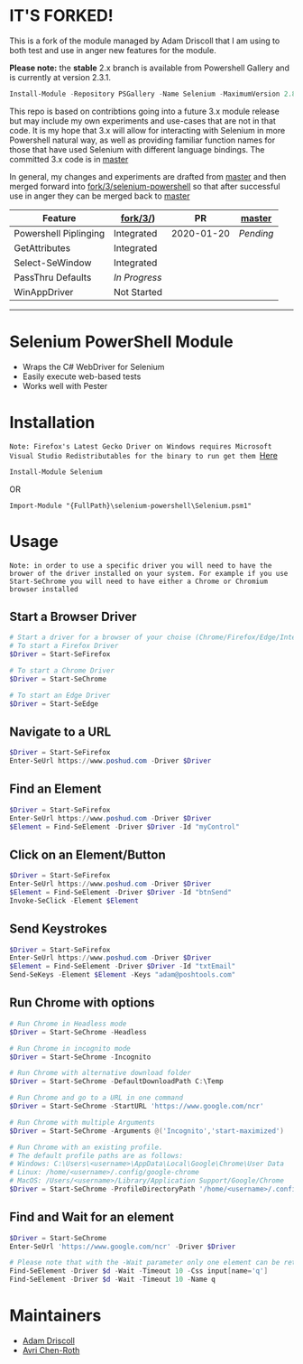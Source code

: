 # IT'S FORKED!

This is a fork of the module managed by Adam Driscoll that I am using to both test and use in anger new features for the module.

__Please note:__ the **stable** 2.x branch is available from Powershell Gallery and is currently at version 2.3.1.
```powershell
Install-Module -Repository PSGallery -Name Selenium -MaximumVersion 2.8.0 -Scope CurentUser -Verbose
```

This repo is based on contribtions going into a future 3.x module release but may include my own experiments and use-cases that are not in that code.
It is my hope that 3.x will allow for interacting with Selenium in more Powershell natural way, as well as providing familiar function names for those that have used Selenium with different language bindings.
The committed 3.x code is in [master](https://github.com/adamdriscoll/selenium-powershell.git)

In general, my changes and experiments are drafted from [master](https://github.com/adamdriscoll/selenium-powershell.git) and then merged forward into [fork/3/selenium-powershell](https://github.com/craigofnz/selenium-powershell.git) so that after successful use in anger they can be merged back to [master](https://github.com/adamdriscoll/selenium-powershell.git)

| Feature               | [fork/3/](https://github.com/craigofnz/selenium-powershell.git))       | PR         | [master](https://github.com/adamdriscoll/selenium-powershell.git) |
| --------------------- | ------------ | ---------- | --------- |
| Powershell Piplinging | Integrated   | 2020-01-20 | _Pending_ |
| GetAttributes         | Integrated   |            |           |
| Select-SeWindow       | Integrated   |            |           | 
| PassThru Defaults     | _In Progress_|            |           |
| WinAppDriver          | Not Started  |            |           |















---


# Selenium PowerShell Module

- Wraps the C# WebDriver for Selenium
- Easily execute web-based tests
- Works well with Pester

# Installation
`Note: Firefox's Latest Gecko Driver on Windows requires Microsoft Visual Studio Redistributables for the binary to run get them `[Here](https://support.microsoft.com/en-us/help/2977003/the-latest-supported-visual-c-downloads)


```powershell
Install-Module Selenium
```

OR

```
Import-Module "{FullPath}\selenium-powershell\Selenium.psm1"
```

# Usage
`Note: in order to use a specific driver you will need to have the brower of the driver installed on your system.
For example if you use Start-SeChrome you will need to have either a Chrome or Chromium browser installed
`

## Start a Browser Driver
```powershell
# Start a driver for a browser of your choise (Chrome/Firefox/Edge/InternetExplorer)
# To start a Firefox Driver
$Driver = Start-SeFirefox 

# To start a Chrome Driver
$Driver = Start-SeChrome

# To start an Edge Driver
$Driver = Start-SeEdge
```

## Navigate to a URL

```powershell
$Driver = Start-SeFirefox 
Enter-SeUrl https://www.poshud.com -Driver $Driver
```

## Find an Element

```powershell
$Driver = Start-SeFirefox 
Enter-SeUrl https://www.poshud.com -Driver $Driver
$Element = Find-SeElement -Driver $Driver -Id "myControl"
```

## Click on an Element/Button

```powershell
$Driver = Start-SeFirefox 
Enter-SeUrl https://www.poshud.com -Driver $Driver
$Element = Find-SeElement -Driver $Driver -Id "btnSend"
Invoke-SeClick -Element $Element
```

## Send Keystrokes

```powershell
$Driver = Start-SeFirefox 
Enter-SeUrl https://www.poshud.com -Driver $Driver
$Element = Find-SeElement -Driver $Driver -Id "txtEmail"
Send-SeKeys -Element $Element -Keys "adam@poshtools.com"
```

## Run Chrome with options

```powershell
# Run Chrome in Headless mode 
$Driver = Start-SeChrome -Headless

# Run Chrome in incognito mode
$Driver = Start-SeChrome -Incognito

# Run Chrome with alternative download folder
$Driver = Start-SeChrome -DefaultDownloadPath C:\Temp

# Run Chrome and go to a URL in one command
$Driver = Start-SeChrome -StartURL 'https://www.google.com/ncr'

# Run Chrome with multiple Arguments
$Driver = Start-SeChrome -Arguments @('Incognito','start-maximized')

# Run Chrome with an existing profile.
# The default profile paths are as follows:
# Windows: C:\Users\<username>\AppData\Local\Google\Chrome\User Data
# Linux: /home/<username>/.config/google-chrome
# MacOS: /Users/<username>/Library/Application Support/Google/Chrome
$Driver = Start-SeChrome -ProfileDirectoryPath '/home/<username>/.config/google-chrome'

```

## Find and Wait for an element
```powershell
$Driver = Start-SeChrome
Enter-SeUrl 'https://www.google.com/ncr' -Driver $Driver

# Please note that with the -Wait parameter only one element can be returned at a time.
Find-SeElement -Driver $d -Wait -Timeout 10 -Css input[name='q'] 
Find-SeElement -Driver $d -Wait -Timeout 10 -Name q 
```

# Maintainers 

- [Adam Driscoll](https://github.com/adamdriscoll)
- [Avri Chen-Roth](https://github.com/the-mentor)